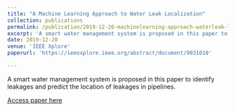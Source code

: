 ```yaml
---
title: "A Machine Learning Approach to Water Leak Localization"
collection: publications
permalink: /publication/2019-12-20-machinelearning-approach-waterleak-localization
excerpt: 'A smart water management system is proposed in this paper to identify leakages and predict the location of leakages in pipelines. '
date: 2019-12-20
venue: 'IEEE Xplore'
paperurl: 'https://ieeexplore.ieee.org/abstract/document/9031010'

---
```

A smart water management system is proposed in this paper to identify leakages and predict the location of leakages in pipelines. 

[Access paper here](https://ieeexplore.ieee.org/abstract/document/9031010)  